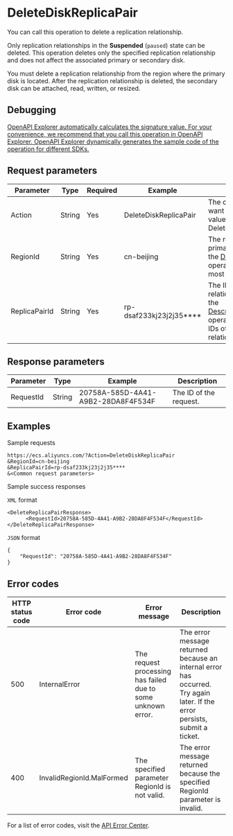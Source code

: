 # DeleteDiskReplicaPair

You can call this operation to delete a replication relationship.

Only replication relationships in the **Suspended** \(`paused`\) state can be deleted. This operation deletes only the specified replication relationship and does not affect the associated primary or secondary disk.

You must delete a replication relationship from the region where the primary disk is located. After the replication relationship is deleted, the secondary disk can be attached, read, written, or resized.

## Debugging

[OpenAPI Explorer automatically calculates the signature value. For your convenience, we recommend that you call this operation in OpenAPI Explorer. OpenAPI Explorer dynamically generates the sample code of the operation for different SDKs.](https://api.aliyun.com/#product=Ecs&api=DeleteDiskReplicaPair&type=RPC&version=2014-05-26)

## Request parameters

|Parameter|Type|Required|Example|Description|
|---------|----|--------|-------|-----------|
|Action|String|Yes|DeleteDiskReplicaPair|The operation that you want to perform. Set the value to DeleteReplicaPair. |
|RegionId|String|Yes|cn-beijing|The region ID of the primary disk. You can call the [DescribeRegions](~~25609~~) operation to query the most recent region list. |
|ReplicaPairId|String|Yes|rp-dsaf233kj23j2j35\*\*\*\*|The ID of the replication relationship. You can call the [DescribeDiskReplicaPairs](~~209201~~) operation to query the IDs of replication relationships. |

## Response parameters

|Parameter|Type|Example|Description|
|---------|----|-------|-----------|
|RequestId|String|20758A-585D-4A41-A9B2-28DA8F4F534F|The ID of the request. |

## Examples

Sample requests

```
https://ecs.aliyuncs.com/?Action=DeleteDiskReplicaPair
&RegionId=cn-beijing
&ReplicaPairId=rp-dsaf233kj23j2j35****
&<Common request parameters>
```

Sample success responses

`XML` format

```
<DeleteReplicaPairResponse>
      <RequestId>20758A-585D-4A41-A9B2-28DA8F4F534F</RequestId>
</DeleteReplicaPairResponse>
```

`JSON` format

```
{
    "RequestId": "20758A-585D-4A41-A9B2-28DA8F4F534F"
}
```

## Error codes

|HTTP status code|Error code|Error message|Description|
|----------------|----------|-------------|-----------|
|500|InternalError|The request processing has failed due to some unknown error.|The error message returned because an internal error has occurred. Try again later. If the error persists, submit a ticket.|
|400|InvalidRegionId.MalFormed|The specified parameter RegionId is not valid.|The error message returned because the specified RegionId parameter is invalid.|

For a list of error codes, visit the [API Error Center](https://error-center.alibabacloud.com/status/product/Ecs).

